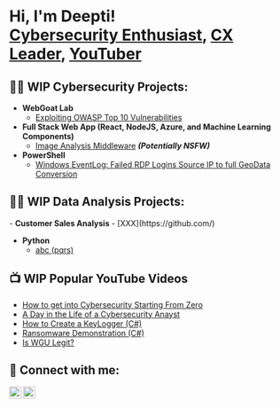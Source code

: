 <h1>Hi, I'm Deepti! <br/><a href="https://github.com/deeptigp09/deeptigp09">Cybersecurity Enthusiast</a>, <a href="https://www.linkedin.com/in/deepti-gp/">CX Leader</a>, <a href="https://www.youtube.com/channel/UCNS6B7LDLK1lU95kI3mSv8Q">YouTuber</a></h1>

<h2>👨‍💻  WIP Cybersecurity Projects:</h2>

- <b>WebGoat Lab</b>
  - [Exploiting OWASP Top 10 Vulnerabilities](https://github.com/deeptigp09/WebGoattutorial)
- <b>Full Stack Web App (React, NodeJS, Azure, and Machine Learning Components)</b>
  - [Image Analysis Middleware](https://github.com/joshmadakor1/4chan-Image-Analysis-Middleware-C964) <b><i>(Potentially NSFW)</b></i>
- <b>PowerShell</b>
  - [Windows EventLog: Failed RDP Logins Source IP to full GeoData Conversion](https://github.com/joshmadakor1/Sentinel-Lab)

<h2>👨‍💻 WIP Data Analysis Projects:</h2>
- <b>Customer Sales Analysis</b>
  - [XXX](https://github.com/)
  
- <b>Python</b>
  - [abc (pqrs)](https://github.com/)

<h2>📺  WIP Popular YouTube Videos</h2>

- [How to get into Cybersecurity Starting From Zero](https://www.youtube.com/watch?v=a83ASGn_V_s)
- [A Day in the Life of a Cybersecurity Anayst](https://www.youtube.com/watch?v=uHy3oM7NnoU)
- [How to Create a KeyLogger (C#)](https://www.youtube.com/watch?v=N-L9hklSlNk)
- [Ransomware Demonstration (C#)](https://www.youtube.com/watch?v=OfvdQeh79s0)
- [Is WGU Legit?](https://www.youtube.com/watch?v=E2MwRWxDBkA)

<h2> 🤳 Connect with me:</h2>

[<img align="left" alt="JoshMadakor | YouTube" width="22px" src="https://cdn.jsdelivr.net/npm/simple-icons@v3/icons/youtube.svg" />][youtube]
[<img align="left" alt="JoshMadakor | LinkedIn" width="22px" src="https://cdn.jsdelivr.net/npm/simple-icons@v3/icons/linkedin.svg" />][linkedin]

[youtube]: https://www.youtube.com/channel/UCNS6B7LDLK1lU95kI3mSv8Q
[linkedin]: https://www.linkedin.com/in/deepti-gp/

<!--
**joshmadakor1/joshmadakor1** is a ✨ _special_ ✨ repository because its `README.md` (this file) appears on your GitHub profile.

Here are some ideas to get you started:

- 🔭 I’m currently working on ...
- 🌱 I’m currently learning ...
- 👯 I’m looking to collaborate on ...
- 🤔 I’m looking for help with ...
- 💬 Ask me about ...
- 📫 How to reach me: ...
- 😄 Pronouns: ...
- ⚡ Fun fact: ...
-->
